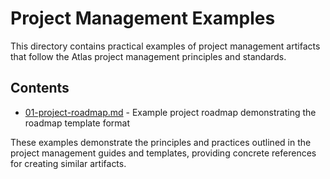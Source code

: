 # Project Management Examples

This directory contains practical examples of project management artifacts that follow the Atlas project management principles and standards.

## Contents

- [01-project-roadmap.md](./01-project-roadmap.md) - Example project roadmap demonstrating the roadmap template format

These examples demonstrate the principles and practices outlined in the project management guides and templates, providing concrete references for creating similar artifacts.
